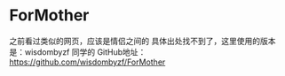 # ForMother
之前看过类似的网页，应该是情侣之间的
具体出处找不到了，这里使用的版本是：wisdombyzf 同学的
GitHub地址： https://github.com/wisdombyzf/ForMother
